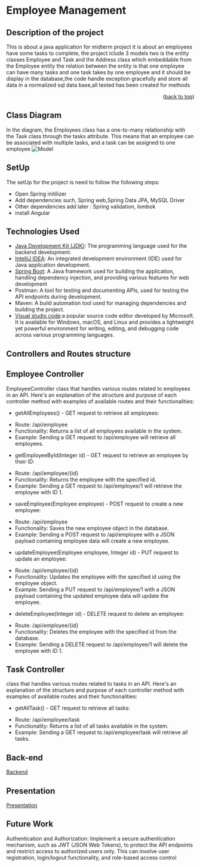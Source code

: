 # Employee Management
<!-- ABOUT THE PROJECT -->
## Description of the project
This is about a java application for midterm project it is about an employees have some tasks to complete, the project iclude 3 models 
two is the entity classes Employee and Task and the Address class which embeddable from the Employee entity the relation between the entity is that one employee can have many tasks and one task takes by one employee and it should be display in the database,the code handle exception gracefully and store all data in a normalized sql data base,all tested has been created for methods 

<p align="right">(<a href="#readme-top">back to top</a>)</p>

## Class Diagram
In the diagram, the Employees class has a one-to-many relationship with the Task class through the tasks attribute. This means that an employee can be associated with multiple tasks, and a task can be assigned to one employee
![Model](/Users/jawahermut/Documents/classDia.png)

## SetUp
The setUp for the project is need to follow the following steps:
* Open Spring initilizer
* Add dependencies such, Spring web,Spring Data JPA, MySQL Driver
* Other dependencies add later : Spring validation, lombok
* install Angular

## Technologies Used
* [Java Development Kit (JDK)](https://www.oracle.com/java/technologies/javase-downloads.html): The programming language used for the backend development.
* [IntelliJ IDEA](https://www.jetbrains.com/idea/): An integrated development environment (IDE) used for Java application development.
* [Spring Boot](https://start.spring.io/): A Java framework used for building the application, handling dependency injection, and providing various features for web development
* Postman: A tool for testing and documenting APIs, used for testing the API endpoints during development.
* Maven: A build automation tool used for managing dependencies and building the project.
* [Visual studio code](https://code.visualstudio.com/docs/sourcecontrol/intro-to-git):a popular source code editor developed by Microsoft. It is available for Windows, macOS, and Linux and provides a lightweight yet powerful environment for writing, editing, and debugging code across various programming languages.

 ## Controllers and Routes structure
## Employee Controller
EmployeeController class that handles various routes related to employees in an API. Here's an explanation of the structure and purpose of each controller method with examples of available routes and their functionalities:
* getAllEmployees() - GET request to retrieve all employees:
- Route: /api/employee
- Functionality: Returns a list of all employees available in the system.
- Example: Sending a GET request to /api/employee will retrieve all employees.

* getEmployeeById(Integer id) - GET request to retrieve an employee by their ID:
- Route: /api/employee/{id}
- Functionality: Returns the employee with the specified id.
- Example: Sending a GET request to /api/employee/1 will retrieve the employee with ID 1.

* saveEmployee(Employee employee) - POST request to create a new employee:
- Route: /api/employee
- Functionality: Saves the new employee object in the database.
- Example: Sending a POST request to /api/employee with a JSON payload containing employee data will create a new employee.

* updateEmployee(Employee employee, Integer id) - PUT request to update an employee:
- Route: /api/employee/{id}
- Functionality: Updates the employee with the specified id using the employee object.
- Example: Sending a PUT request to /api/employee/1 with a JSON payload containing the updated employee data will update the employee.

* deleteEmployee(Integer id) - DELETE request to delete an employee:
- Route: /api/employee/{id}
- Functionality: Deletes the employee with the specified id from the database.
- Example: Sending a DELETE request to /api/employee/1 will delete the employee with ID 1.
## Task Controller
class that handles various routes related to tasks in an API. Here's an explanation of the structure and purpose of each controller method with examples of available routes and their functionalities:
* getAllTask() - GET request to retrieve all tasks:
- Route: /api/employee/task
- Functionality: Returns a list of all tasks available in the system.
- Example: Sending a GET request to /api/employee/task will retrieve all tasks.

## Back-end
[Backend](https://github.com/jawahermut/midProject.git)
## Presentation
[Presentation](https://www.canva.com/design/DAFytBRB1bc/_LAwK2pa1YH4HjFw6TTQbg/view?utm_content=DAFytBRB1bc&utm_campaign=designshare&utm_medium=link&utm_source=editor)

## Future Work
Authentication and Authorization: Implement a secure authentication mechanism, such as JWT (JSON Web Tokens), to protect the API endpoints and restrict access to authorized users only. This can involve user registration, login/logout functionality, and role-based access control
